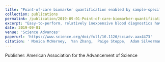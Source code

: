 ```yaml
---
title: "Point-of-care biomarker quantification enabled by sample-specific calibration"
collection: publications
permalink: /publication/2019-09-01-Point-of-care-biomarker-quantification-enabled-by-sample-specific-calibration
excerpt: "Easy-to-perform, relatively inexpensive blood diagnostics have transformed at-home healthcare for some patients, but they require analytical equipment and are not easily adapted to measuring other biomarkers. The requirement for reliable quantification in complex sample types (such as blood) has been a critical roadblock in developing and deploying inexpensive, minimal-equipment diagnostics. Here, we developed a platform for inexpensive, easy-to-use diagnostics that uses cell-free expression to generate colored readouts that are visible to the naked eye, yet quantitative and robust to the interference effects seen in complex samples. We achieved this via a parallelized calibration scheme that uses the patient sample to generate custom reference curves. We used this approach to quantify a clinically relevant micronutrient and to quantify nucleic acids, demonstrating a generalizable platform for low-cost quantitative diagnostics.<br/><img src='/images/Partitioning.png'>"
date: 2019-09-01
venue: 'Science Advances'
paperurl: 'https://www.science.org/doi/full/10.1126/sciadv.aax4473'
citation: ' Monica McNerney,  Yan Zhang,  Paige Steppe,  Adam Silverman,  Michael Jewett,  Mark Styczynski, &quot;Point-of-care biomarker quantification enabled by sample-specific calibration.&quot; Science Advances, 2019.'
---
```

Publisher: American Association for the Advancement of Science
